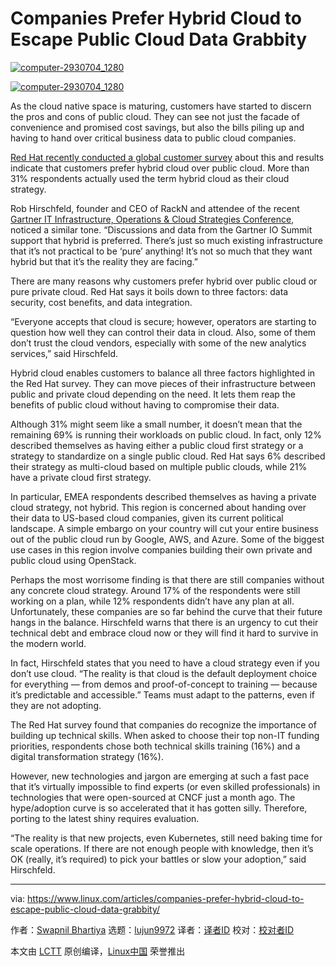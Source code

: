 [#]: collector: (lujun9972)
[#]: translator: ( )
[#]: reviewer: ( )
[#]: publisher: ( )
[#]: url: ( )
[#]: subject: (Companies Prefer Hybrid Cloud to Escape Public Cloud Data Grabbity)
[#]: via: (https://www.linux.com/articles/companies-prefer-hybrid-cloud-to-escape-public-cloud-data-grabbity/)
[#]: author: (Swapnil Bhartiya https://www.linux.com/author/swapnil/)

Companies Prefer Hybrid Cloud to Escape Public Cloud Data Grabbity
======

[![][1]][2]

[![][1]][2]

As the cloud native space is maturing, customers have started to discern the pros and cons of public cloud. They can see not just the facade of convenience and promised cost savings, but also the bills piling up and having to hand over critical business data to public cloud companies.

[Red Hat recently conducted a global customer survey][3] about this and results indicate that customers prefer hybrid cloud over public cloud. More than 31% respondents actually used the term hybrid cloud as their cloud strategy.

Rob Hirschfeld, founder and CEO of RackN and attendee of the recent [Gartner IT Infrastructure, Operations &amp; Cloud Strategies Conference][4], noticed a similar tone. “Discussions and data from the Gartner IO Summit support that hybrid is preferred. There’s just so much existing infrastructure that it’s not practical to be ‘pure’ anything! It’s not so much that they want hybrid but that it’s the reality they are facing.”

There are many reasons why customers prefer hybrid over public cloud or pure private cloud. Red Hat says it boils down to three factors: data security, cost benefits, and data integration.

“Everyone accepts that cloud is secure; however, operators are starting to question how well they can control their data in cloud. Also, some of them don’t trust the cloud vendors, especially with some of the new analytics services,” said Hirschfeld.

Hybrid cloud enables customers to balance all three factors highlighted in the Red Hat survey. They can move pieces of their infrastructure between public and private cloud depending on the need. It lets them reap the benefits of public cloud without having to compromise their data.

Although 31% might seem like a small number, it doesn’t mean that the remaining 69% is running their workloads on public cloud. In fact, only 12% described themselves as having either a public cloud first strategy or a strategy to standardize on a single public cloud. Red Hat says 6% described their strategy as multi-cloud based on multiple public clouds, while 21% have a private cloud first strategy.

In particular, EMEA respondents described themselves as having a private cloud strategy, not hybrid. This region is concerned about handing over their data to US-based cloud companies, given its current political landscape. A simple embargo on your country will cut your entire business out of the public cloud run by Google, AWS, and Azure. Some of the biggest use cases in this region involve companies building their own private and public cloud using OpenStack.

Perhaps the most worrisome finding is that there are still companies without any concrete cloud strategy. Around 17% of the respondents were still working on a plan, while 12% respondents didn’t have any plan at all. Unfortunately, these companies are so far behind the curve that their future hangs in the balance. Hirschfeld warns that there is an urgency to cut their technical debt and embrace cloud now or they will find it hard to survive in the modern world.

In fact, Hirschfeld states that you need to have a cloud strategy even if you don’t use cloud. “The reality is that cloud is the default deployment choice for everything — from demos and proof-of-concept to training — because it’s predictable and accessible.” Teams must adapt to the patterns, even if they are not adopting.

The Red Hat survey found that companies do recognize the importance of building up technical skills. When asked to choose their top non-IT funding priorities, respondents chose both technical skills training (16%) and a digital transformation strategy (16%).

However, new technologies and jargon are emerging at such a fast pace that it’s virtually impossible to find experts (or even skilled professionals) in technologies that were open-sourced at CNCF just a month ago. The hype/adoption curve is so accelerated that it has gotten silly. Therefore, porting to the latest shiny requires evaluation.

“The reality is that new projects, even Kubernetes, still need baking time for scale operations. If there are not enough people with knowledge, then it’s OK (really, it’s required) to pick your battles or slow your adoption,” said Hirschfeld.

--------------------------------------------------------------------------------

via: https://www.linux.com/articles/companies-prefer-hybrid-cloud-to-escape-public-cloud-data-grabbity/

作者：[Swapnil Bhartiya][a]
选题：[lujun9972][b]
译者：[译者ID](https://github.com/译者ID)
校对：[校对者ID](https://github.com/校对者ID)

本文由 [LCTT](https://github.com/LCTT/TranslateProject) 原创编译，[Linux中国](https://linux.cn/) 荣誉推出

[a]: https://www.linux.com/author/swapnil/
[b]: https://github.com/lujun9972
[1]: https://www.linux.com/wp-content/uploads/2019/12/computer-2930704_1280-1068x634.jpg (computer-2930704_1280)
[2]: https://www.linux.com/wp-content/uploads/2019/12/computer-2930704_1280.jpg
[3]: https://www.redhat.com/en/blog/red-hat-global-customer-tech-outlook-2020-hybrid-cloud-leads-strategy-aiml-leaps-forefront
[4]: https://www.gartner.com/en/conferences/na/infrastructure-operations-cloud-us
